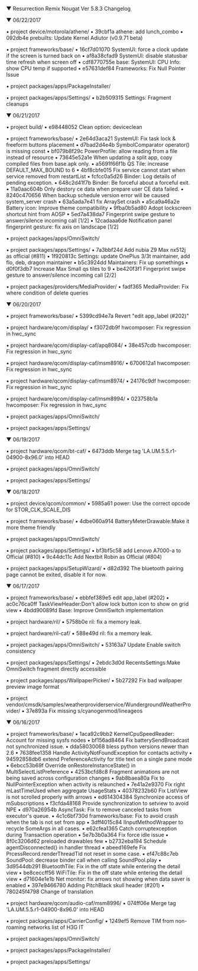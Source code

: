 
 ▼ Resurrection Remix Nougat Ver 5.8.3 Changelog


 ▼ 06/22/2017


 ▪ project device/motorola/athene/
 ▪ 39cbf1a athene: add lunch_combo
 ▪ 092db4e prebuilts: Update Kernel Adiutor (v0.9.71 beta)

 ▪ project frameworks/base/
 ▪ 16cf7d01070 SystemUI: force a clock update if the screen is turned back on
 ▪ af8a38cfad9 SystemUI: disable statusbar time refresh when screen off
 ▪ cdf8770755e base: SystemUI: CPU Info: show CPU temp if supported
 ▪ e57631def84 Frameworks: Fix Null Pointer Issue

 ▪ project packages/apps/PackageInstaller/

 ▪ project packages/apps/Settings/
 ▪ b2b509315 Settings: Fragment cleanups

 ▼ 06/21/2017


 ▪ project build/
 ▪ e98448052 Clean option: deviceclean

 ▪ project frameworks/base/
 ▪ 2e64d3aca21 SystemUI: Fix task lock & freeform buttons placement
 ▪ d7bad2d4e4b SymbolComparator operator() is missing const
 ▪ bf079b8f29c PowerProfile: allow reading from a file instead of resource
 ▪ 73645e52a1e When updating a split app, copy compiled files from base.apk only.
 ▪ a5691f66f1b QS Tile: increase DEFAULT_MAX_BOUND to 6
 ▪ 4bf8cbfe015 Fix service cannot start when service removed from restartList
 ▪ fcfcc0a5d26 Binder: Log details of pending exception.
 ▪ 648c2d41f7b Binder: Be forceful about a forceful exit.
 ▪ 11a0aac604b Only destory ce data when prepare user CE data failed.
 ▪ 8240c470656 When backup schedule version error will be caused system_server crash
 ▪ 63a5ada7e41 fix ArraySet crash
 ▪ a5ca9a46a2e Battery icon: Improve theme compatibility
 ▪ 9fba0b5ad80 Adopt lockscreen shortcut hint from AOSP
 ▪ 5ed7a438da7 Fingerprint swipe gesture to answer/silence incoming call [1/2]
 ▪ 12cadaaa6de Notification panel fingerprint gesture: fix axis on landscape [1/2]

 ▪ project packages/apps/OmniSwitch/

 ▪ project packages/apps/Settings/
 ▪ 7a3bbf24d Add nubia Z9 Max nx512j as official (#811)
 ▪ 1f920813c Settings: update OnePlus 3/3t maintainer, add flo, deb, dragon maintainer
 ▪ b5c3924dd Maintainers: Fix up somethings
 ▪ d0f0f3db7 Increase Max Small qs tiles to 9
 ▪ be420f3f1 Fingerprint swipe gesture to answer/silence incoming call [2/2]

 ▪ project packages/providers/MediaProvider/
 ▪ fadf365 MediaProvider: Fix where condition of delete queries

 ▼ 06/20/2017


 ▪ project frameworks/base/
 ▪ 5399cd94e7a Revert "edit app_label (#202)"

 ▪ project hardware/qcom/display/
 ▪ f3072db9f hwcomposer: Fix regression in hwc_sync

 ▪ project hardware/qcom/display-caf/apq8084/
 ▪ 38e457cdb hwcomposer: Fix regression in hwc_sync

 ▪ project hardware/qcom/display-caf/msm8916/
 ▪ 6700612a1 hwcomposer: Fix regression in hwc_sync

 ▪ project hardware/qcom/display-caf/msm8974/
 ▪ 24176c9df hwcomposer: Fix regression in hwc_sync

 ▪ project hardware/qcom/display-caf/msm8994/
 ▪ 023758b1a hwcomposer: Fix regression in hwc_sync

 ▪ project packages/apps/OmniSwitch/

 ▪ project packages/apps/Settings/

 ▼ 06/19/2017


 ▪ project hardware/qcom/bt-caf/
 ▪ 6473ddb Merge tag 'LA.UM.5.5.r1-04900-8x96.0' into HEAD

 ▪ project packages/apps/OmniSwitch/

 ▪ project packages/apps/Settings/

 ▼ 06/18/2017


 ▪ project device/qcom/common/
 ▪ 5985a61 power: Use the correct opcode for STOR_CLK_SCALE_DIS

 ▪ project frameworks/base/
 ▪ 4dbe060a914 BatteryMeterDrawable:Make it more theme friendly

 ▪ project packages/apps/OmniSwitch/

 ▪ project packages/apps/Settings/
 ▪ bf3bf5c58 add Lenovo A7000-a to Official (#810)
 ▪ 9c44dc11c Add Nextbit Robin as Official (#804)

 ▪ project packages/apps/SetupWizard/
 ▪ d82d392 The bluetooth pairing page cannot be exited, disable it for now.

 ▼ 06/17/2017


 ▪ project frameworks/base/
 ▪ ebbfef389e5 edit app_label (#202)
 ▪ ac0c76ca0ff TaskViewHeader:Don't allow lock button icon to show on grid view
 ▪ 4bdd90089fd Base: Improve OmniSwitch implementation

 ▪ project hardware/ril/
 ▪ 5758b0e ril: fix a memory leak.

 ▪ project hardware/ril-caf/
 ▪ 588e49d ril: fix a memory leak.

 ▪ project packages/apps/OmniSwitch/
 ▪ 53163a7 Update Enable switch consistency

 ▪ project packages/apps/Settings/
 ▪ 2ebdc3d0d RecentsSettings:Make OmniSwitch fragment directly accessible

 ▪ project packages/apps/WallpaperPicker/
 ▪ 5b27292 Fix bad wallpaper preview image format

 ▪ project vendor/cmsdk/samples/weatherproviderservice/WundergroundWeatherProvider/
 ▪ 37e893a Fix missing s/cyanogenmod/lineageos

 ▼ 06/16/2017


 ▪ project frameworks/base/
 ▪ 1aca92c9bb2 KernelCpuSpeedReader: Account for missing sysfs nodes
 ▪ bf156ad8464 Fix batterySendBroadcast not synchronized issue.
 ▪ dda58030068 bless python versions newer than 2.6
 ▪ 7638fee1358 Handle ActivityNotFoundException for contacts activity
 ▪ 94592858db6 extend PreferenceActivity for title text on a single pane mode
 ▪ 6ebcc53b69f Override onRestoreInstanceState() in MultiSelectListPreference
 ▪ 4253bcfd8c8 Fragment animations are not being saved across configuration changes
 ▪ 9ab8baea80a Fix to NullPointerException when activity is relaunched
 ▪ 7e41a2e9370 Fix right mLastTimeUsed when aggregate UsageStats
 ▪ 40378232b60 Fix ListView is not scrolled properly with arrows
 ▪ ed614304384 Synchronize access of mSubscriptions
 ▪ f3cfda48168 Provide synchronization to setview to avoid NPE
 ▪ d970a26954b AsyncTask: Fix to remove canceled tasks from executor's queue.
 ▪ 4c1c6bf730d frameworks/base: Fix to avoid crash when the tab is not set from app
 ▪ 3dff4015c84 IInputMethodWrapper to recycle SomeArgs in all cases.
 ▪ e62cfea1365 Catch corruptexception during Transaction operation
 ▪ 5e7b3b0a364 Fix force idle issue
 ▪ 8f0c3206d62 preloaded drawables few
 ▪ b2732eba194 Schedule agentDisconnected() in handler thread
 ▪ abeed169efe Fix PrcessRecord.renderThreadTid not reset in some case.
 ▪ ef47c88c7eb SoundPool: decrease binder call when calling SoundPool.play
 ▪ 3d9544db291 BluetoothTile: Fix in the off state while entering the detail view
 ▪ be8ceccff56 WiFiTile: Fix in the off state while entering the detail view
 ▪ d71604e1e1b Net monitor: fix arrows not showing when data saver is enabled
 ▪ 397e9466780 Adding PitchBlack skull header (#201)
 ▪ 780245f4798 Change of translation

 ▪ project hardware/qcom/audio-caf/msm8996/
 ▪ 074ff06e Merge tag 'LA.UM.5.5.r1-04900-8x96.0' into HEAD

 ▪ project packages/apps/CarrierConfig/
 ▪ 1249ef5 Remove TIM from non-roaming networks list of H3G IT

 ▪ project packages/apps/OmniSwitch/

 ▪ project packages/apps/PackageInstaller/

 ▪ project packages/apps/Settings/

